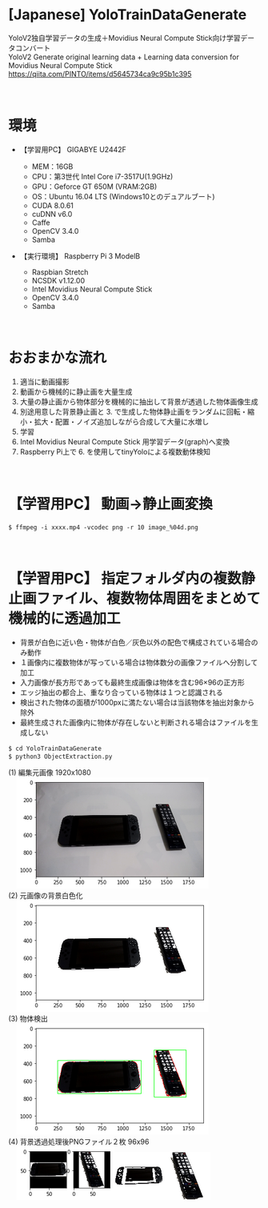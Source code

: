 # [Japanese] YoloTrainDataGenerate
YoloV2独自学習データの生成＋Movidius Neural Compute Stick向け学習データコンバート<br>
YoloV2 Generate original learning data + Learning data conversion for Movidius Neural Compute Stick<br>
https://qiita.com/PINTO/items/d5645734ca9c95b1c395

　
# 環境
* 【学習用PC】 GIGABYE U2442F
  * MEM：16GB
  * CPU：第3世代 Intel Core i7-3517U(1.9GHz)
  * GPU：Geforce GT 650M (VRAM:2GB)
  * OS：Ubuntu 16.04 LTS (Windows10とのデュアルブート)
  * CUDA 8.0.61
  * cuDNN v6.0
  * Caffe
  * OpenCV 3.4.0
  * Samba

* 【実行環境】 Raspberry Pi 3 ModelB
  * Raspbian Stretch
  * NCSDK v1.12.00
  * Intel Movidius Neural Compute Stick
  * OpenCV 3.4.0
  * Samba

　
# おおまかな流れ
1. 適当に動画撮影
2. 動画から機械的に静止画を大量生成
3. 大量の静止画から物体部分を機械的に抽出して背景が透過した物体画像生成
4. 別途用意した背景静止画と 3. で生成した物体静止画をランダムに回転・縮小・拡大・配置・ノイズ追加しながら合成して大量に水増し
5. 学習
6. Intel Movidius Neural Compute Stick 用学習データ(graph)へ変換
7. Raspberry Pi上で 6. を使用してtinyYoloによる複数動体検知

　
# 【学習用PC】 動画→静止画変換

`$ ffmpeg -i xxxx.mp4 -vcodec png -r 10 image_%04d.png`

　
# 【学習用PC】 指定フォルダ内の複数静止画ファイル、複数物体周囲をまとめて機械的に透過加工

* 背景が白色に近い色・物体が白色／灰色以外の配色で構成されている場合のみ動作
* １画像内に複数物体が写っている場合は物体数分の画像ファイルへ分割して加工
* 入力画像が長方形であっても最終生成画像は物体を含む96×96の正方形
* エッジ抽出の都合上、重なり合っている物体は１つと認識される
* 検出された物体の面積が1000pxに満たない場合は当該物体を抽出対象から除外
* 最終生成された画像内に物体が存在しないと判断される場合はファイルを生成しない
```
$ cd YoloTrainDataGenerate
$ python3 ObjectExtraction.py
```
(1) 編集元画像 1920x1080<br>
&nbsp;&nbsp;&nbsp;&nbsp;![1.png](https://github.com/PINTO0309/YoloTrainDataGenerate/blob/master/media/1.png)<br>
(2) 元画像の背景白色化<br>
&nbsp;&nbsp;&nbsp;&nbsp;![2.png](https://github.com/PINTO0309/YoloTrainDataGenerate/blob/master/media/2.png)<br>
(3) 物体検出<br>
&nbsp;&nbsp;&nbsp;&nbsp;![3.png](https://github.com/PINTO0309/YoloTrainDataGenerate/blob/master/media/3.png)<br>
(4) 背景透過処理後PNGファイル２枚 96x96<br>
&nbsp;&nbsp;&nbsp;&nbsp;![4.png](https://github.com/PINTO0309/YoloTrainDataGenerate/blob/master/media/4.png)![5.png](https://github.com/PINTO0309/YoloTrainDataGenerate/blob/master/media/5.png)![6.png](https://github.com/PINTO0309/YoloTrainDataGenerate/blob/master/media/6.png)


